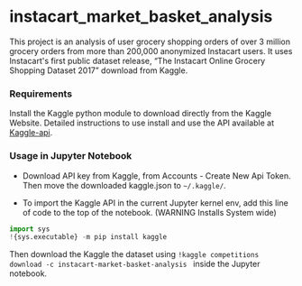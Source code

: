 # instacart_market_basket_analysis
This project is an analysis of user grocery shopping orders of over 3 million grocery orders from more than 200,000 anonymized Instacart users. It uses Instacart's first public dataset release, “The Instacart Online Grocery Shopping Dataset 2017” download from Kaggle.

### Requirements

Install the Kaggle python module to download directly from the Kaggle Website.
Detailed instructions to use install and use the API available at
<a href='https://github.com/Kaggle/kaggle-api'>Kaggle-api</a>.

### Usage in Jupyter Notebook

- Download API key from Kaggle, from Accounts - Create New Api Token. Then
move the downloaded kaggle.json to ``~/.kaggle/``.

- To import the Kaggle API in the current Jupyter kernel env, add this
line of code to the top of the notebook. (WARNING Installs System wide)

```python
import sys
!{sys.executable} -m pip install kaggle
```

Then download the Kaggle the dataset using ``!kaggle competitions download -c instacart-market-basket-analysis
`` inside the Jupyter notebook.
